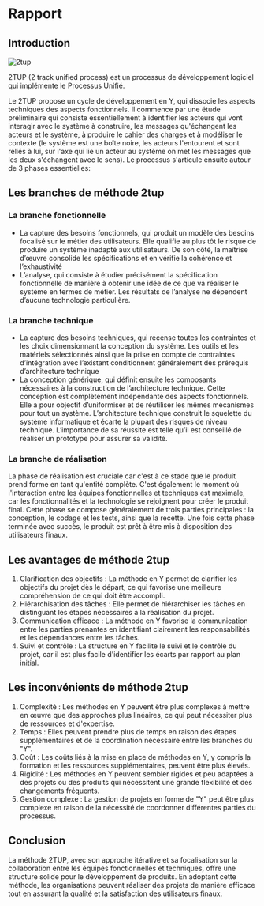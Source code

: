 # Rapport

## Introduction
![2tup](exposé-design-thinking)

2TUP (2 track unified process) est un processus de développement logiciel qui implémente le Processus Unifié.

Le 2TUP propose un cycle de développement en Y, qui dissocie les aspects techniques des aspects fonctionnels. Il commence par une étude préliminaire qui consiste essentiellement à identifier les acteurs qui vont interagir avec le système à construire, les messages qu'échangent les acteurs et le système, à produire le cahier des charges et à modéliser le contexte (le système est une boîte noire, les acteurs l'entourent et sont reliés à lui, sur l'axe qui lie un acteur au système on met les messages que les deux s'échangent avec le sens). Le processus s'articule ensuite autour de 3 phases essentielles:


## Les branches de méthode 2tup

### La branche fonctionnelle
- La capture des besoins fonctionnels, qui produit un modèle des besoins focalisé sur le métier des utilisateurs. Elle qualifie au plus tôt le risque de produire un système inadapté aux utilisateurs. De son côté, la maîtrise d’œuvre consolide les spécifications et en vérifie la cohérence et l’exhaustivité 
- L’analyse, qui consiste à étudier précisément la spécification fonctionnelle de manière à obtenir une idée de ce que va réaliser le système en termes de métier. Les résultats de l’analyse ne dépendent d’aucune technologie particulière.

### La branche technique
- La capture des besoins techniques, qui recense toutes les contraintes et les choix dimensionnant la conception du système. Les outils et les matériels sélectionnés ainsi que la prise en compte de contraintes d’intégration avec l’existant conditionnent généralement des prérequis d’architecture technique 
- La conception générique, qui définit ensuite les composants nécessaires à la construction de l’architecture technique. Cette conception est complètement indépendante des aspects fonctionnels. Elle a pour objectif d’uniformiser et de réutiliser les mêmes mécanismes pour tout un système. L’architecture technique construit le squelette du système informatique et écarte la plupart des risques de niveau technique. L’importance de sa réussite est telle qu’il est conseillé de réaliser un prototype pour assurer sa validité.

### La branche de réalisation
La phase de réalisation est cruciale car c'est à ce stade que le produit prend forme en tant qu'entité complète. C'est également le moment où l'interaction entre les équipes fonctionnelles et techniques est maximale, car les fonctionnalités et la technologie se rejoignent pour créer le produit final. Cette phase se compose généralement de trois parties principales : la conception, le codage et les tests, ainsi que la recette. Une fois cette phase terminée avec succès, le produit est prêt à être mis à disposition des utilisateurs finaux.

## Les avantages de méthode 2tup
1. Clarification des objectifs : La méthode en Y permet de clarifier les objectifs du projet dès le départ, ce qui favorise une meilleure compréhension de ce qui doit être accompli.
2. Hiérarchisation des tâches : Elle permet de hiérarchiser les tâches en distinguant les étapes nécessaires à la réalisation du projet.
3. Communication efficace : La méthode en Y favorise la communication entre les parties prenantes en identifiant clairement les responsabilités et les dépendances entre les tâches.
4. Suivi et contrôle : La structure en Y facilite le suivi et le contrôle du projet, car il est plus facile d'identifier les écarts par rapport au plan initial.

## Les inconvénients de méthode 2tup

1. Complexité : Les méthodes en Y peuvent être plus complexes à mettre en œuvre que des approches plus linéaires, ce qui peut nécessiter plus de ressources et d'expertise.
2. Temps : Elles peuvent prendre plus de temps en raison des étapes supplémentaires et de la coordination nécessaire entre les branches du "Y".
3. Coût : Les coûts liés à la mise en place de méthodes en Y, y compris la formation et les ressources supplémentaires, peuvent être plus élevés.
4. Rigidité : Les méthodes en Y peuvent sembler rigides et peu adaptées à des projets ou des produits qui nécessitent une grande flexibilité et des changements fréquents.
5. Gestion complexe : La gestion de projets en forme de "Y" peut être plus complexe en raison de la nécessité de coordonner différentes parties du processus.

## Conclusion

La méthode 2TUP, avec son approche itérative et sa focalisation sur la collaboration entre les équipes fonctionnelles et techniques, offre une structure solide pour le développement de produits. En adoptant cette méthode, les organisations peuvent réaliser des projets de manière efficace tout en assurant la qualité et la satisfaction des utilisateurs finaux.